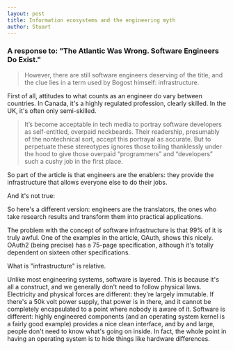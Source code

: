 ```yaml
---
layout: post
title: Information ecosystems and the engineering myth
author: Stuart
---
```


### A response to: "The Atlantic Was Wrong. Software Engineers Do Exist."

<blockquote>
  However, there are still software engineers deserving of the title, and
  the clue lies in a term used by Bogost himself: infrastructure.
</blockquote>

First of all, attitudes to what counts as an engineer do vary between
countries. In Canada, it's a highly regulated profession, clearly skilled.
In the UK, it's often only semi-skilled.

<blockquote>
  It’s become acceptable in tech media to portray software developers as self-entitled, overpaid neckbeards. Their readership, presumably of the nontechnical sort, accept this portrayal as accurate. But to perpetuate these stereotypes ignores those toiling thanklessly under the hood to give those overpaid “programmers” and “developers” such a cushy job in the first place.
</blockquote>

So part of the article is that engineers are the enablers: they provide
the infrastructure that allows everyone else to do their jobs.

And it's not true:

So here's a different version: engineers are the translators, the ones who take
research results and transform them into practical applications.

The problem with the concept of software infrastructure is that 99% of it is
truly awful. One of the examples in the article, OAuth, shows this nicely. OAuth2
(being precise) has a 75-page specification, although it's totally dependent on
sixteen other specifications.

What is "infrastructure" is relative.

Unlike most engineering systems, software is layered. This is because it's all
a construct, and we generally don't need to follow physical laws. Electricity
and physical forces are different: they're largely immutable. If there's a
50k volt power supply, that power is in there, and it cannot be completely
encapsulated to a point where nobody is aware of it. Software is different:
highly engineered components (and an operating system kernel is a fairly good
example) provides a nice clean interface, and by and large, people don't need
to know what's going on inside. In fact, the whole point in having an operating
system is to hide things like hardware differences. 
